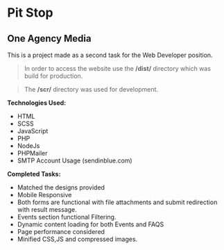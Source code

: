 # Pit Stop

## One Agency Media

This is a project made as a second task for the Web Developer position.

> In order to access the website use the **/dist/** directory which was build for production.

> The **/scr/** directory was used for development.

**Technologies Used:**

- HTML
- SCSS
- JavaScript
- PHP
- NodeJs
- PHPMailer
- SMTP Account Usage (sendinblue.com)

**Completed Tasks:**

- Matched the designs provided
- Mobile Responsive
- Both forms are functional with file attachments and submit redirection with result message.
- Events section functional Filtering.
- Dynamic content loading for both Events and FAQS
- Page performance considered
- Minified CSS,JS and compressed images.